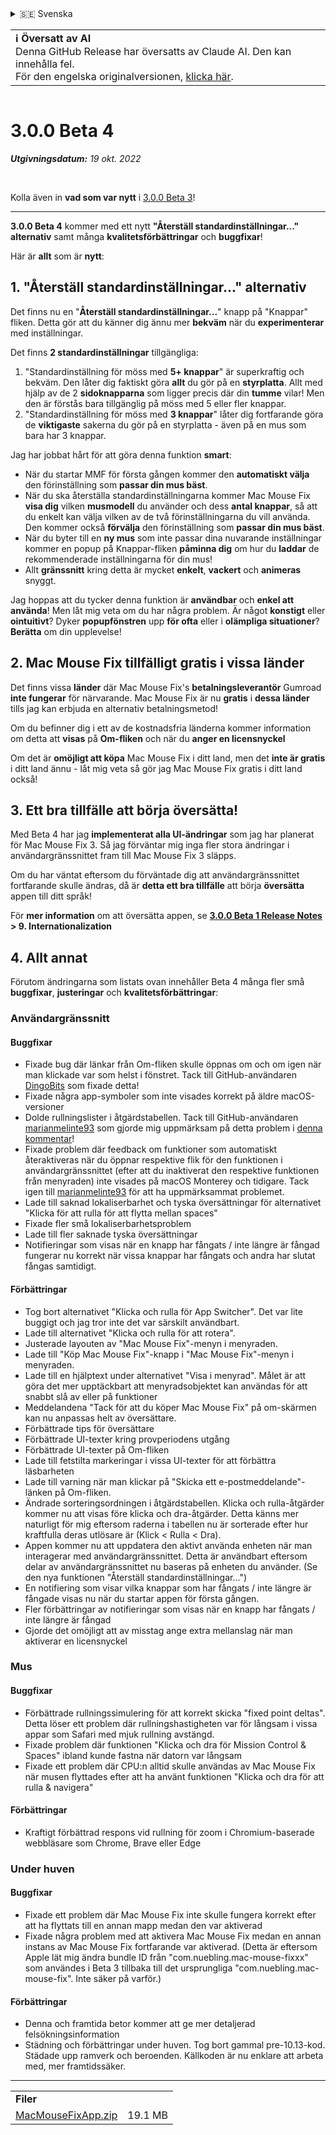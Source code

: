 <details>
<summary>🇸🇪 Svenska</summary>

[🇬🇧 English (GitHub Release)](https://github.com/noah-nuebling/mac-mouse-fix/releases/tag/3.0.0-Beta-4)\
[🇦🇩 Català](https://redirect.macmousefix.com/?target=mmf-release&tag=3.0.0-Beta-4&locale=ca)\
[🇩🇪 Deutsch](https://redirect.macmousefix.com/?target=mmf-release&tag=3.0.0-Beta-4&locale=de)\
[🇪🇸 Español](https://redirect.macmousefix.com/?target=mmf-release&tag=3.0.0-Beta-4&locale=es)\
[🇫🇷 Français](https://redirect.macmousefix.com/?target=mmf-release&tag=3.0.0-Beta-4&locale=fr)\
[🇮🇩 Indonesia](https://redirect.macmousefix.com/?target=mmf-release&tag=3.0.0-Beta-4&locale=id)\
[🇮🇹 Italiano](https://redirect.macmousefix.com/?target=mmf-release&tag=3.0.0-Beta-4&locale=it)\
[🇭🇺 Magyar](https://redirect.macmousefix.com/?target=mmf-release&tag=3.0.0-Beta-4&locale=hu)\
[🇳🇱 Nederlands](https://redirect.macmousefix.com/?target=mmf-release&tag=3.0.0-Beta-4&locale=nl)\
[🇵🇱 Polski](https://redirect.macmousefix.com/?target=mmf-release&tag=3.0.0-Beta-4&locale=pl)\
[🇧🇷 Português (Brasil)](https://redirect.macmousefix.com/?target=mmf-release&tag=3.0.0-Beta-4&locale=pt-BR)\
[🇵🇹 Português (Portugal)](https://redirect.macmousefix.com/?target=mmf-release&tag=3.0.0-Beta-4&locale=pt-PT)\
[🇷🇴 Română](https://redirect.macmousefix.com/?target=mmf-release&tag=3.0.0-Beta-4&locale=ro)\
**🇸🇪 Svenska**\
[🇻🇳 Tiếng Việt](https://redirect.macmousefix.com/?target=mmf-release&tag=3.0.0-Beta-4&locale=vi)\
[🇹🇷 Türkçe](https://redirect.macmousefix.com/?target=mmf-release&tag=3.0.0-Beta-4&locale=tr)\
[🇨🇿 Čeština](https://redirect.macmousefix.com/?target=mmf-release&tag=3.0.0-Beta-4&locale=cs)\
[🇬🇷 Ελληνικά](https://redirect.macmousefix.com/?target=mmf-release&tag=3.0.0-Beta-4&locale=el)\
[🇷🇺 Русский](https://redirect.macmousefix.com/?target=mmf-release&tag=3.0.0-Beta-4&locale=ru)\
[🇺🇦 Українська](https://redirect.macmousefix.com/?target=mmf-release&tag=3.0.0-Beta-4&locale=uk)\
[🇮🇱 עברית](https://redirect.macmousefix.com/?target=mmf-release&tag=3.0.0-Beta-4&locale=he)\
[🇸🇦 العربية](https://redirect.macmousefix.com/?target=mmf-release&tag=3.0.0-Beta-4&locale=ar)\
[🇮🇳 हिन्दी](https://redirect.macmousefix.com/?target=mmf-release&tag=3.0.0-Beta-4&locale=hi)\
[🇹🇭 ไทย](https://redirect.macmousefix.com/?target=mmf-release&tag=3.0.0-Beta-4&locale=th)\
[🇨🇳 中文 (简体)](https://redirect.macmousefix.com/?target=mmf-release&tag=3.0.0-Beta-4&locale=zh-Hans)\
[🇨🇳 中文 (繁體)](https://redirect.macmousefix.com/?target=mmf-release&tag=3.0.0-Beta-4&locale=zh-Hant)\
[🇭🇰 中文（香港)](https://redirect.macmousefix.com/?target=mmf-release&tag=3.0.0-Beta-4&locale=zh-HK)\
[🇯🇵 日本語](https://redirect.macmousefix.com/?target=mmf-release&tag=3.0.0-Beta-4&locale=ja)\
[🇰🇷 한국어](https://redirect.macmousefix.com/?target=mmf-release&tag=3.0.0-Beta-4&locale=ko)\
[Help translate Mac Mouse Fix to different languages!](https://github.com/noah-nuebling/mac-mouse-fix/discussions/731)
</details>
<table align=><td>
<b>ℹ️ Översatt av AI</b><br>
Denna GitHub Release har översatts av Claude AI. Den kan innehålla fel.<br>
För den engelska originalversionen, <a href="https://github.com/noah-nuebling/mac-mouse-fix/releases/tag/3.0.0-Beta-4">klicka här</a>.
</td></table>

<table></table>

# 3.0.0 Beta 4
***Utgivningsdatum:** 19 okt. 2022*

<br>

Kolla även in **vad som var nytt** i [3.0.0 Beta 3](https://redirect.macmousefix.com/?target=mmf-release&tag=3.0.0-Beta-3&locale=sv)!

---

**3.0.0 Beta 4** kommer med ett nytt **"Återställ standardinställningar..." alternativ** samt många **kvalitetsförbättringar** och **buggfixar**!

Här är **allt** som är **nytt**:

## 1. "Återställ standardinställningar..." alternativ

Det finns nu en "**Återställ standardinställningar...**" knapp på "Knappar" fliken.
Detta gör att du känner dig ännu mer **bekväm** när du **experimenterar** med inställningar.

Det finns **2 standardinställningar** tillgängliga:

1. "Standardinställning för möss med **5+ knappar**" är superkraftig och bekväm. Den låter dig faktiskt göra **allt** du gör på en **styrplatta**. Allt med hjälp av de 2 **sidoknapparna** som ligger precis där din **tumme** vilar! Men den är förstås bara tillgänglig på möss med 5 eller fler knappar.
2. "Standardinställning för möss med **3 knappar**" låter dig fortfarande göra de **viktigaste** sakerna du gör på en styrplatta - även på en mus som bara har 3 knappar.

Jag har jobbat hårt för att göra denna funktion **smart**:

- När du startar MMF för första gången kommer den **automatiskt välja** den förinställning som **passar din mus bäst**.
- När du ska återställa standardinställningarna kommer Mac Mouse Fix **visa dig** vilken **musmodell** du använder och dess **antal knappar**, så att du enkelt kan välja vilken av de två förinställningarna du vill använda. Den kommer också **förvälja** den förinställning som **passar din mus bäst**.
- När du byter till en **ny mus** som inte passar dina nuvarande inställningar kommer en popup på Knappar-fliken **påminna dig** om hur du **laddar** de rekommenderade inställningarna för din mus!
- Allt **gränssnitt** kring detta är mycket **enkelt**, **vackert** och **animeras** snyggt.

Jag hoppas att du tycker denna funktion är **användbar** och **enkel att använda**! Men låt mig veta om du har några problem.
Är något **konstigt** eller **ointuitivt**? Dyker **popupfönstren** upp **för ofta** eller i **olämpliga situationer**? **Berätta** om din upplevelse!

## 2. Mac Mouse Fix tillfälligt gratis i vissa länder

Det finns vissa **länder** där Mac Mouse Fix's **betalningsleverantör** Gumroad **inte fungerar** för närvarande.
Mac Mouse Fix är nu **gratis** i **dessa länder** tills jag kan erbjuda en alternativ betalningsmetod!

Om du befinner dig i ett av de kostnadsfria länderna kommer information om detta att **visas** på **Om-fliken** och när du **anger en licensnyckel**

Om det är **omöjligt att köpa** Mac Mouse Fix i ditt land, men det **inte är gratis** i ditt land ännu - låt mig veta så gör jag Mac Mouse Fix gratis i ditt land också!

## 3. Ett bra tillfälle att börja översätta!

Med Beta 4 har jag **implementerat alla UI-ändringar** som jag har planerat för Mac Mouse Fix 3. Så jag förväntar mig inga fler stora ändringar i användargränssnittet fram till Mac Mouse Fix 3 släpps.

Om du har väntat eftersom du förväntade dig att användargränssnittet fortfarande skulle ändras, då är **detta ett bra tillfälle** att börja **översätta** appen till ditt språk!

För **mer information** om att översätta appen, se **[3.0.0 Beta 1 Release Notes](https://redirect.macmousefix.com/?target=mmf-release&tag=3.0.0-Beta-1.1&locale=sv) > 9. Internationalization**

## 4. Allt annat

Förutom ändringarna som listats ovan innehåller Beta 4 många fler små **buggfixar**, **justeringar** och **kvalitetsförbättringar**:

### Användargränssnitt

#### Buggfixar

- Fixade bug där länkar från Om-fliken skulle öppnas om och om igen när man klickade var som helst i fönstret. Tack till GitHub-användaren [DingoBits](https://github.com/DingoBits) som fixade detta!
- Fixade några app-symboler som inte visades korrekt på äldre macOS-versioner
- Dolde rullningslister i åtgärdstabellen. Tack till GitHub-användaren [marianmelinte93](https://github.com/marianmelinte93) som gjorde mig uppmärksam på detta problem i [denna kommentar](https://github.com/noah-nuebling/mac-mouse-fix/discussions/366#discussioncomment-3728994)!
- Fixade problem där feedback om funktioner som automatiskt återaktiveras när du öppnar respektive flik för den funktionen i användargränssnittet (efter att du inaktiverat den respektive funktionen från menyraden) inte visades på macOS Monterey och tidigare. Tack igen till [marianmelinte93](https://github.com/marianmelinte93) för att ha uppmärksammat problemet.
- Lade till saknad lokaliserbarhet och tyska översättningar för alternativet "Klicka för att rulla för att flytta mellan spaces"
- Fixade fler små lokaliserbarhetsproblem
- Lade till fler saknade tyska översättningar
- Notifieringar som visas när en knapp har fångats / inte längre är fångad fungerar nu korrekt när vissa knappar har fångats och andra har slutat fångas samtidigt.

#### Förbättringar

- Tog bort alternativet "Klicka och rulla för App Switcher". Det var lite buggigt och jag tror inte det var särskilt användbart.
- Lade till alternativet "Klicka och rulla för att rotera".
- Justerade layouten av "Mac Mouse Fix"-menyn i menyraden.
- Lade till "Köp Mac Mouse Fix"-knapp i "Mac Mouse Fix"-menyn i menyraden.
- Lade till en hjälptext under alternativet "Visa i menyrad". Målet är att göra det mer upptäckbart att menyradsobjektet kan användas för att snabbt slå av eller på funktioner
- Meddelandena "Tack för att du köper Mac Mouse Fix" på om-skärmen kan nu anpassas helt av översättare.
- Förbättrade tips för översättare
- Förbättrade UI-texter kring provperiodens utgång
- Förbättrade UI-texter på Om-fliken
- Lade till fetstilta markeringar i vissa UI-texter för att förbättra läsbarheten
- Lade till varning när man klickar på "Skicka ett e-postmeddelande"-länken på Om-fliken.
- Ändrade sorteringsordningen i åtgärdstabellen. Klicka och rulla-åtgärder kommer nu att visas före klicka och dra-åtgärder. Detta känns mer naturligt för mig eftersom raderna i tabellen nu är sorterade efter hur kraftfulla deras utlösare är (Klick < Rulla < Dra).
- Appen kommer nu att uppdatera den aktivt använda enheten när man interagerar med användargränssnittet. Detta är användbart eftersom delar av användargränssnittet nu baseras på enheten du använder. (Se den nya funktionen "Återställ standardinställningar...")
- En notifiering som visar vilka knappar som har fångats / inte längre är fångade visas nu när du startar appen för första gången.
- Fler förbättringar av notifieringar som visas när en knapp har fångats / inte längre är fångad
- Gjorde det omöjligt att av misstag ange extra mellanslag när man aktiverar en licensnyckel

### Mus

#### Buggfixar

- Förbättrade rullningssimulering för att korrekt skicka "fixed point deltas". Detta löser ett problem där rullningshastigheten var för långsam i vissa appar som Safari med mjuk rullning avstängd.
- Fixade problem där funktionen "Klicka och dra för Mission Control & Spaces" ibland kunde fastna när datorn var långsam
- Fixade ett problem där CPU:n alltid skulle användas av Mac Mouse Fix när musen flyttades efter att ha använt funktionen "Klicka och dra för att rulla & navigera"

#### Förbättringar

- Kraftigt förbättrad respons vid rullning för zoom i Chromium-baserade webbläsare som Chrome, Brave eller Edge

### Under huven

#### Buggfixar

- Fixade ett problem där Mac Mouse Fix inte skulle fungera korrekt efter att ha flyttats till en annan mapp medan den var aktiverad
- Fixade några problem med att aktivera Mac Mouse Fix medan en annan instans av Mac Mouse Fix fortfarande var aktiverad. (Detta är eftersom Apple lät mig ändra bundle ID från "com.nuebling.mac-mouse-fixxx" som användes i Beta 3 tillbaka till det ursprungliga "com.nuebling.mac-mouse-fix". Inte säker på varför.)

#### Förbättringar

- Denna och framtida betor kommer att ge mer detaljerad felsökningsinformation
- Städning och förbättringar under huven. Tog bort gammal pre-10.13-kod. Städade upp ramverk och beroenden. Källkoden är nu enklare att arbeta med, mer framtidssäker.

---

<table align="start">
<tr>
    <td colspan=2>
        <b>Filer</b>
    </td>
</tr>
<tr>
    <td><a href="https://github.com/noah-nuebling/mac-mouse-fix/releases/download/3.0.0-Beta-4/MacMouseFixApp.zip">MacMouseFixApp.zip</a></td>
    <td>19.1 MB</td>
</tr>
</table>